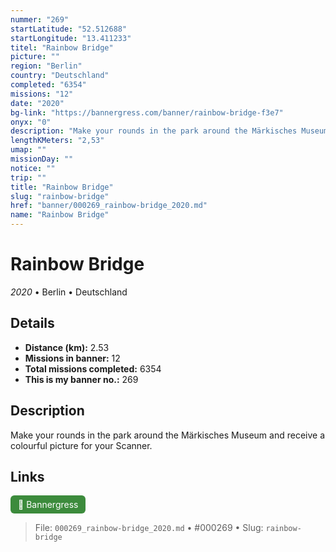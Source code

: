 ```yaml
---
nummer: "269"
startLatitude: "52.512688"
startLongitude: "13.411233"
titel: "Rainbow Bridge"
picture: ""
region: "Berlin"
country: "Deutschland"
completed: "6354"
missions: "12"
date: "2020"
bg-link: "https://bannergress.com/banner/rainbow-bridge-f3e7"
onyx: "0"
description: "Make your rounds in the park around the Märkisches Museum and receive a colourful picture for your Scanner."
lengthKMeters: "2,53"
umap: ""
missionDay: ""
notice: ""
trip: ""
title: "Rainbow Bridge"
slug: "rainbow-bridge"
href: "banner/000269_rainbow-bridge_2020.md"
name: "Rainbow Bridge"
---
```

# Rainbow Bridge

*2020* • Berlin • Deutschland





## Details
- **Distance (km):** 2.53
- **Missions in banner:** 12
- **Total missions completed:** 6354
- **This is my banner no.:** 269



## Description
Make your rounds in the park around the Märkisches Museum and receive a colourful picture for your Scanner.



## Links
<a href="https://bannergress.com/banner/rainbow-bridge-f3e7" target="_blank" style="display:inline-block;margin-right:8px;padding:6px 12px;background:#3c8b3c;color:#fff;text-decoration:none;border-radius:6px;">🔗 Bannergress</a>



> File: `000269_rainbow-bridge_2020.md`
> • #000269
> • Slug: `rainbow-bridge`
